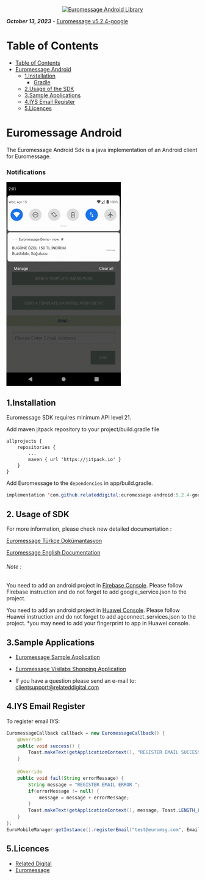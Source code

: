 
<p align="center">
  <a target="_blank" rel="noopener noreferrer" href="https://github.com/relateddigital/euromessage-android"><img src="https://www.tsoftapps.com/Data/Logo/euromsg.svg" alt="Euromessage Android Library" width="600" style="max-width:100%;"></a>
</p>


***October 13, 2023*** - [Euromessage v5.2.4-google](https://github.com/relateddigital/euromessage-android/releases/tag/5.2.4-google)

# Table of Contents

- [Table of Contents](#table-of-contents)
- [Euromessage Android](#euromessage-android)
  * [1.Installation](#1installation)
    + [Gradle](#gradle)
  * [2.Usage of the SDK](#2usage-of-the-sdk)
  * [3.Sample Applications](#4sample-applications)
  * [4.IYS Email Register](#4iys-email-register)
  * [5.Licences](#5licences)


# Euromessage Android

The Euromessage Android Sdk is a java implementation of an Android client for Euromessage.


### Notifications
<img src="https://github.com/relateddigital/euromessage-android/blob/master/notification.gif" alt="Euromessage Android Library" width="300" style="max-width:100%;">

## 1.Installation

Euromessage SDK requires minimum API level 21.

Add maven jitpack repository to your project/build.gradle file

	allprojects {
		repositories {
			...
			maven { url 'https://jitpack.io' }
		}
	}

Add Euromessage to the ```dependencies``` in app/build.gradle.

```java
implementation 'com.github.relateddigital:euromessage-android:5.2.4-google'
```

## 2. Usage of SDK 

For more information, please check new detailed documentation :

[Euromessage Türkçe Dokümantasyon](https://relateddigital.atlassian.net/wiki/spaces/RMCKBT/pages/428802131/ANDROID+SDK)

[Euromessage English Documentation](https://relateddigital.atlassian.net/wiki/spaces/KB/pages/428966369/ANDROID+SDK)


 
###### Note :
You need to add an android project in [Firebase Console](https://console.firebase.google.com/). Please follow Firebase instruction and do not forget to add google_service.json to the project.


You need to add an android project in [Huawei Console](https://developer.huawei.com/consumer/en/console). Please follow Huawei instruction and do not forget to add agconnect_services.json to the project.
*you may need to add your fingerprint to app in Huawei console.


## 3.Sample Applications 


- [Euromessage Sample Application ](https://github.com/relateddigital/euromessage-android)
- [Euromessage Visilabs Shopping Application ](https://github.com/relateddigital/sample-shopping-android)

- If you have a question please send an e-mail to: <clientsupport@relateddigital.com> 

## 4.IYS Email Register

To register email IYS:

```java
EuromessageCallback callback = new EuromessageCallback() {
    @Override
    public void success() {
        Toast.makeText(getApplicationContext(), "REGISTER EMAIL SUCCESS", Toast.LENGTH_LONG).show();
    }

    @Override
    public void fail(String errorMessage) {
        String message = "REGISTER EMAIL ERROR ";
        if(errorMessage != null) {
            message = message + errorMessage;
        }
        Toast.makeText(getApplicationContext(), message, Toast.LENGTH_LONG).show();
    }
};
EuroMobileManager.getInstance().registerEmail("test@euromsg.com", EmailPermit.ACTIVE, false, getApplicationContext(), callback);
```




## 5.Licences

 - [Related Digital ](https://www.relateddigital.com/)
 - [Euromessage](https://www.euromsg.com/)
